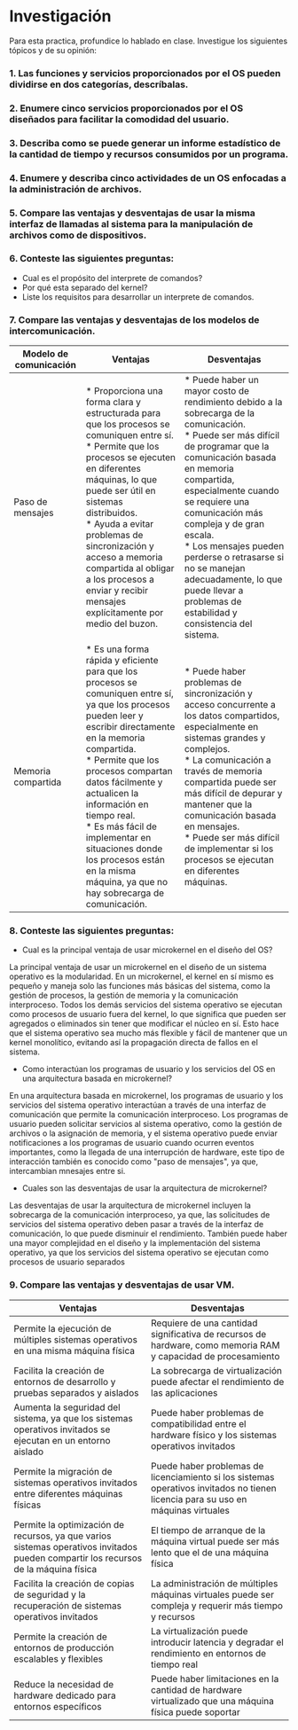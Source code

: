 # Investigación
Para esta practica, profundice lo hablado en clase. Investigue los siguientes tópicos y de su opinión:
### 1. Las funciones y servicios proporcionados por el OS pueden dividirse en dos categorías, descríbalas.
### 2. Enumere cinco servicios proporcionados por el OS diseñados para facilitar la comodidad del usuario.
### 3. Describa como se puede generar un informe estadístico de la cantidad de tiempo y recursos consumidos por un programa.
### 4. Enumere y describa cinco actividades de un OS enfocadas a la administración de archivos.
### 5. Compare las ventajas y desventajas de usar la misma interfaz de llamadas al sistema para la manipulación de archivos como de dispositivos.
### 6. Conteste las siguientes preguntas:
* Cual es el propósito del interprete de comandos?
* Por qué esta separado del kernel?
* Liste los requisitos para desarrollar un interprete de comandos.
### 7. Compare las ventajas y desventajas de los modelos de intercomunicación.

| Modelo de comunicación | Ventajas | Desventajas |
| --- | --- | --- |
| Paso de mensajes | * Proporciona una forma clara y estructurada para que los procesos se comuniquen entre sí. <br /> * Permite que los procesos se ejecuten en diferentes máquinas, lo que puede ser útil en sistemas distribuidos. <br /> * Ayuda a evitar problemas de sincronización y acceso a memoria compartida al obligar a los procesos a enviar y recibir mensajes explícitamente por medio del buzon. | * Puede haber un mayor costo de rendimiento debido a la sobrecarga de la comunicación. <br /> * Puede ser más difícil de programar que la comunicación basada en memoria compartida, especialmente cuando se requiere una comunicación más compleja y de gran escala. <br /> * Los mensajes pueden perderse o retrasarse si no se manejan adecuadamente, lo que puede llevar a problemas de estabilidad y consistencia del sistema. |
| Memoria compartida | * Es una forma rápida y eficiente para que los procesos se comuniquen entre sí, ya que los procesos pueden leer y escribir directamente en la memoria compartida. <br /> * Permite que los procesos compartan datos fácilmente y actualicen la información en tiempo real. <br /> * Es más fácil de implementar en situaciones donde los procesos están en la misma máquina, ya que no hay sobrecarga de comunicación. | * Puede haber problemas de sincronización y acceso concurrente a los datos compartidos, especialmente en sistemas grandes y complejos. <br /> * La comunicación a través de memoria compartida puede ser más difícil de depurar y mantener que la comunicación basada en mensajes. <br /> * Puede ser más difícil de implementar si los procesos se ejecutan en diferentes máquinas. |


### 8. Conteste las siguientes preguntas:
* Cual es la principal ventaja de usar microkernel en el diseño del OS?

La principal ventaja de usar un microkernel en el diseño de un sistema operativo es la modularidad. En un microkernel, el kernel en sí mismo es pequeño y maneja solo las funciones más básicas del sistema, como la gestión de procesos, la gestión de memoria y la comunicación interproceso. Todos los demás servicios del sistema operativo se ejecutan como procesos de usuario fuera del kernel, lo que significa que pueden ser agregados o eliminados sin tener que modificar el núcleo en sí. Esto hace que el sistema operativo sea mucho más flexible y fácil de mantener que un kernel monolítico, evitando así la propagación directa de fallos en el sistema.

* Como interactúan los programas de usuario y los servicios del OS en una arquitectura basada en microkernel?

En una arquitectura basada en microkernel, los programas de usuario y los servicios del sistema operativo interactúan a través de una interfaz de comunicación que permite la comunicación interproceso. Los programas de usuario pueden solicitar servicios al sistema operativo, como la gestión de archivos o la asignación de memoria, y el sistema operativo puede enviar notificaciones a los programas de usuario cuando ocurren eventos importantes, como la llegada de una interrupción de hardware, este tipo de interacción también es conocido como "paso de mensajes", ya que, intercambian mnesajes entre si.

* Cuales son las desventajas de usar la arquitectura de microkernel?

Las desventajas de usar la arquitectura de microkernel incluyen la sobrecarga de la comunicación interproceso, ya que, las solicitudes de servicios del sistema operativo deben pasar a través de la interfaz de comunicación, lo que puede disminuir el rendimiento. También puede haber una mayor complejidad en el diseño y la implementación del sistema operativo, ya que los servicios del sistema operativo se ejecutan como procesos de usuario separados

### 9. Compare las ventajas y desventajas de usar VM.

| Ventajas | Desventajas |
| --- | --- |
| Permite la ejecución de múltiples sistemas operativos en una misma máquina física | Requiere de una cantidad significativa de recursos de hardware, como memoria RAM y capacidad de procesamiento |
| Facilita la creación de entornos de desarrollo y pruebas separados y aislados | La sobrecarga de virtualización puede afectar el rendimiento de las aplicaciones |
| Aumenta la seguridad del sistema, ya que los sistemas operativos invitados se ejecutan en un entorno aislado | Puede haber problemas de compatibilidad entre el hardware físico y los sistemas operativos invitados |
| Permite la migración de sistemas operativos invitados entre diferentes máquinas físicas | Puede haber problemas de licenciamiento si los sistemas operativos invitados no tienen licencia para su uso en máquinas virtuales |
| Permite la optimización de recursos, ya que varios sistemas operativos invitados pueden compartir los recursos de la máquina física | El tiempo de arranque de la máquina virtual puede ser más lento que el de una máquina física |
| Facilita la creación de copias de seguridad y la recuperación de sistemas operativos invitados | La administración de múltiples máquinas virtuales puede ser compleja y requerir más tiempo y recursos |
| Permite la creación de entornos de producción escalables y flexibles | La virtualización puede introducir latencia y degradar el rendimiento en entornos de tiempo real |
| Reduce la necesidad de hardware dedicado para entornos específicos | Puede haber limitaciones en la cantidad de hardware virtualizado que una máquina física puede soportar |
